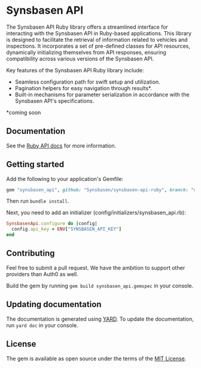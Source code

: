 # Synsbasen API
The Synsbasen API Ruby library offers a streamlined interface for interacting with the Synsbasen API in Ruby-based applications. This library is designed to facilitate the retrieval of information related to vehicles and inspections. It incorporates a set of pre-defined classes for API resources, dynamically initializing themselves from API responses, ensuring compatibility across various versions of the Synsbasen API.

Key features of the Synsbasen API Ruby library include:
- Seamless configuration path for swift setup and utilization.
- Pagination helpers for easy navigation through results*.
- Built-in mechanisms for parameter serialization in accordance with the Synsbasen API's specifications.

*coming soon

## Documentation
See the [Ruby API docs](https://synsbasen.github.io/synsbasen-api-ruby/) for more information.

## Getting started
Add the following to your application's Gemfile:

```ruby
gem "synsbasen_api", github: "Synsbasen/synsbasen-api-ruby", branch: "master"
```

Then run `bundle install`.

Next, you need to add an initializer (config/initializers/synsbasen_api.rb):

```ruby
SynsbasenApi.configure do |config|
  config.api_key = ENV["SYNSBASEN_API_KEY"]
end
```

## Contributing
Feel free to submit a pull request. We have the ambition to support other providers than Auth0 as well.

Build the gem by running `gem build synsbasen_api.gemspec` in your console.

## Updating documentation
The documentation is generated using [YARD](https://yardoc.org/). To update the documentation, run `yard doc` in your console.

## License
The gem is available as open source under the terms of the [MIT License](https://opensource.org/licenses/MIT).
